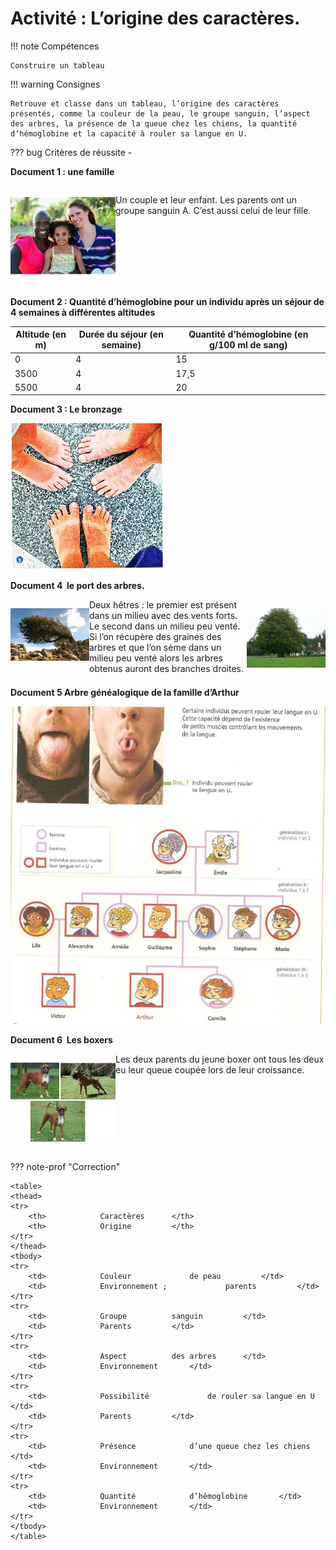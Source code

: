 # Activité : L’origine des caractères.

!!! note Compétences

    Construire un tableau 

!!! warning Consignes

    Retrouve et classe dans un tableau, l’origine des caractères présentés, comme la couleur de la peau, le groupe sanguin, l’aspect des arbres, la présence de la queue chez les chiens, la quantité d’hémoglobine et la capacité à rouler sa langue en U.
    
??? bug Critères de réussite
    - 



**Document 1 : une famille**

<div markdown style="display:flex; flex-direction: row;">

<div markdown style="display:flex;  flex: 1 1 0; flex-direction: row;">

![](pictures/familleMetis.png)

</div>
<div markdown style="display:flex; flex: 2 1 0; flex-direction: row;">

Un couple et leur enfant. Les parents ont un groupe sanguin A. C’est aussi celui de leur fille.

</div>
</div>

**Document 2 : Quantité d’hémoglobine pour un individu après un séjour de 4 semaines à différentes altitudes**

| Altitude (en m) | Durée du séjour (en semaine) | Quantité d’hémoglobine (en g/100 ml de sang)|
|--|--|--|
| 0| 4 | 15| 
| 3500 | 4 | 17,5 | 
| 5500 | 4| 20| 

**Document 3 : Le bronzage**

![](pictures/bronzage.png)

**Document 4  le port des arbres.**
<div markdown style="display:flex; flex-direction: row;">

<div markdown style="display:flex;  flex: 1 1 0; flex-direction: row;">

![](pictures/cheneAvecVent.png)

</div>
<div markdown style="display:flex; flex: 2 1 0; flex-direction: row;">
Deux hêtres : le premier est présent dans un milieu avec des vents forts. Le second dans un milieu peu venté. Si l’on récupère des graines des arbres et que l’on sème dans un milieu peu venté alors les arbres obtenus auront des branches droites.

</div>
<div markdown style="display:flex;  flex: 1 1 0; flex-direction: row;">

![](pictures/cheneSansVent.png)
</div>
</div>


**Document 5 Arbre généalogique de la famille d’Arthur**

![](pictures/arbreFamilleLangueU.png)

**Document 6  Les boxers**
<div markdown style="display:flex; flex-direction: row;">

<div markdown style="display:flex;  flex: 1 1 0; flex-direction: row;">

![](pictures/familleBoxers.png)
</div>
<div markdown style="display:flex; flex: 2 1 0; flex-direction: row;">
Les deux parents du jeune boxer ont tous les deux eu leur queue coupée lors de leur croissance.


</div>
</div>


??? note-prof "Correction"

    <table>
    <thead>
    <tr>
        <th> 			Caractères 		</th>
        <th> 			Origine 		</th>
    </tr>
    </thead>
    <tbody>
    <tr>
        <td> 			Couleur 			de peau 		</td>
        <td> 			Environnement ; 			parents 		</td>
    </tr>
    <tr>
        <td> 			Groupe 			sanguin 		</td>
        <td> 			Parents 		</td>
    </tr>
    <tr>
        <td> 			Aspect 			des arbres 		</td>
        <td> 			Environnement 		</td>
    </tr>
    <tr>
        <td> 			Possibilité 			de rouler sa langue en U 		</td>
        <td> 			Parents 		</td>
    </tr>
    <tr>
        <td> 			Présence 			d’une queue chez les chiens 		</td>
        <td> 			Environnement 		</td>
    </tr>
    <tr>
        <td> 			Quantité 			d’hémoglobine 		</td>
        <td> 			Environnement 		</td>
    </tr>
    </tbody>
    </table>
